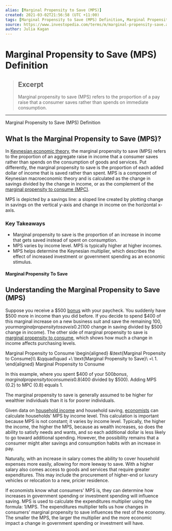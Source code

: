 ```yaml
---
alias: [Marginal Propensity to Save (MPS)]
created: 2021-03-02T21:56:58 (UTC +11:00)
tags: [Marginal Propensity to Save (MPS) Definition, Marginal Propensity to Save (MPS) Definition]
source: https://www.investopedia.com/terms/m/marginal-propensity-save.asp
author: Julia Kagan
---
```


# Marginal Propensity to Save (MPS) Definition

> ## Excerpt
> Marginal propensity to save (MPS) refers to the proportion of a pay raise that a consumer saves rather than spends on immediate consumption.

---

Marginal Propensity to Save (MPS) Definition
## What Is the Marginal Propensity to Save (MPS)?

In [Keynesian economic theory](https://www.investopedia.com/terms/k/keynesianeconomics.asp), the marginal propensity to save (MPS) refers to the proportion of an aggregate raise in income that a consumer saves rather than spends on the consumption of goods and services. Put differently, the marginal propensity to save is the proportion of each added dollar of income that is saved rather than spent. MPS is a component of Keynesian macroeconomic theory and is calculated as the change in savings divided by the change in income, or as the complement of the [marginal propensity to consume (MPC)](https://www.investopedia.com/terms/m/marginalpropensitytoconsume.asp).

MPS is depicted by a savings line: a sloped line created by plotting change in savings on the vertical y-axis and change in income on the horizontal x-axis.

### Key Takeaways

-   Marginal propensity to save is the proportion of an increase in income that gets saved instead of spent on consumption.
-   MPS varies by income level. MPS is typically higher at higher incomes.
-   MPS helps determine the Keynesian multiplier, which describes the effect of increased investment or government spending as an economic stimulus.

#### Marginal Propensity To Save

## Understanding the Marginal Propensity to Save (MPS)

Suppose you receive a $500 [bonus](https://www.investopedia.com/terms/b/bonus.asp) with your paycheck. You suddenly have $500 more in income than you did before. If you decide to spend $400 of this marginal increase on a new business suit and save the remaining $100, your marginal propensity to save is 0.2 ($100 change in saving divided by $500 change in income). The other side of marginal propensity to save is [marginal propensity to consume](https://www.investopedia.com/terms/m/marginalpropensitytoconsume.asp), which shows how much a change in income affects purchasing levels.

 Marginal Propensity to Consume \\begin{aligned} &\\text{Marginal Propensity to Consume}\\\\ &\\qquad\\quad +\\ \\text{Marginal Propensity to Save}\\ =\\ 1. \\end{aligned} Marginal Propensity to Consume

In this example, where you spent $400 of your $500 bonus, marginal propensity to consume is 0.8 ($400 divided by $500). Adding MPS (0.2) to MPC (0.8) equals 1.

The marginal propensity to save is generally assumed to be higher for wealthier individuals than it is for poorer individuals.

Given data on [household income](https://www.investopedia.com/terms/h/household_income.asp) and household saving, [economists](https://www.investopedia.com/terms/e/economist.asp) can calculate households' MPS by income level. This calculation is important because MPS is not constant; it varies by income level. Typically, the higher the income, the higher the MPS, because as wealth increases, so does the ability to satisfy needs and wants, and so each additional dollar is less likely to go toward additional spending. However, the possibility remains that a consumer might alter savings and consumption habits with an increase in pay.

Naturally, with an increase in salary comes the ability to cover household expenses more easily, allowing for more leeway to save. With a higher salary also comes access to goods and services that require greater expenditures. This may include the procurement of higher-end or luxury vehicles or relocation to a new, pricier residence.

If economists know what consumers' MPS is, they can determine how increases in government spending or investment spending will influence saving. MPS is used to calculate the expenditures multiplier using the formula: 1/MPS. The expenditures multiplier tells us how changes in consumers’ marginal propensity to save influences the rest of the economy. The smaller the MPS, the larger the multiplier and the more economic impact a change in government spending or investment will have.
